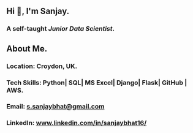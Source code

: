 ## Hi 👋, I'm Sanjay. 

### A self-taught *Junior Data Scientist*.


## About Me. 

### **Location:** Croydon, UK.
### **Tech Skills:** Python| SQL| MS Excel| Django| Flask| GitHub | AWS.
### **Email:** s.sanjaybhat@gmail.com
### **LinkedIn:** www.linkedin.com/in/sanjaybhat16/




<!--
**SanjayBhat-S/SanjayBhat-S** is a ✨ _special_ ✨ repository because its `README.md` (this file) appears on your GitHub profile.

Here are some ideas to get you started:

- 🔭 I’m currently working on ...
- 🌱 I’m currently learning ...
- 👯 I’m looking to collaborate on ...
- 🤔 I’m looking for help with ...
- 💬 Ask me about ...
- 📫 How to reach me: ...
- 😄 Pronouns: ...
- ⚡ Fun fact: ...
-->
